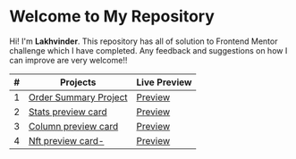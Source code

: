 # Welcome to My Repository

Hi! I'm   **Lakhvinder**. This repository has all of solution to Frontend Mentor challenge which I have completed. Any feedback and suggestions on how I can improve are very welcome!!



|#| Projects  |Live Preview |
|--|--|-- |
|  1|[Order Summary Project](https://github.com/Ls6375/Frontend-Projects_Frontend-Mentor/tree/main/Order%20Summary%20Project)  | [Preview](https://ls6375.github.io/Frontend-Projects_Frontend-Mentor/Order%20Summary%20Project/)|
|  2|[Stats preview card](https://github.com/Ls6375/Frontend-Projects_Frontend-Mentor/tree/main/stats-preview-card-component-main/)  | [Preview](https://ls6375.github.io/Frontend-Projects_Frontend-Mentor/stats-preview-card-component-main/)|
|  3|[Column preview card](https://github.com/Ls6375/Frontend-Projects_Frontend-Mentor/tree/main/3.%203-column-preview-card-component-main)  | [Preview](https://ls6375.github.io/Frontend-Projects_Frontend-Mentor/3.%203-column-preview-card-component-main)|
|  4|[Nft preview card-](https://github.com/Ls6375/Frontend-Projects_Frontend-Mentor/tree/main/4.%20nft-preview-card-component-main)  | [Preview](https://ls6375.github.io/Frontend-Projects_Frontend-Mentor/4.%20nft-preview-card-component-main)|